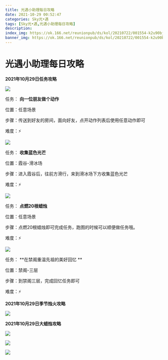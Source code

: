 ```yaml
---
title: 光遇小助理每日攻略
date: 2021-10-29 00:52:47
categories: Sky光•遇
tags: [Sky光•遇,光遇小助理每日攻略]
description: 
index_img: https://ok.166.net/reunionpub/ds/kol/20210722/001554-k2u90bj7ay.png?imageView&thumbnail=600x0&type=jpg
banner_img: https://ok.166.net/reunionpub/ds/kol/20210722/001554-k2u90bj7ay.png?imageView&thumbnail=600x0&type=jpg
---
```

# 光遇小助理每日攻略
**2021年10月29日任务攻略**

![](https://ok.166.net/reunionpub/ds/kol/20211029/002856-nth7sijgum.png)

任务： **向一位朋友做个动作**

位置：任意场景

步骤：传送到好友的房间，面向好友，点开动作列表后使用任意动作即可

难度：⚡

![](https://ok.166.net/reunionpub/ds/kol/20211029/002918-7ipfobz96g.png)

任务： **收集蓝色光芒**

位置：霞谷-滑冰场

步骤：进入霞谷后，往前方滑行，来到滑冰场下方收集蓝色光芒

难度：⚡

![](https://ok.166.net/reunionpub/ds/kol/20211029/002950-83s6qmes4y.png)

任务： **点燃20根蜡烛**

位置：任意场景

步骤：点燃20根蜡烛即可完成任务，跑图的时候可以顺便做任务哦。

难度：⚡

![](https://ok.166.net/reunionpub/ds/kol/20211029/002719-5yawb7uosn.png)

任务： **在禁阁重温先祖的美好回忆  **

位置：禁阁-三层

步骤：到禁阁三层，完成回忆任务即可

难度：⚡

 **2021年10月29日季节烛火攻略**

![](https://ok.166.net/reunionpub/ds/kol/20211029/003105-o5l6snbgvf.png)

  

 **2021年10月29日大蜡烛攻略**

![](https://ok.166.net/reunionpub/ds/kol/20211029/003142-o8s1l9ywmh.png)

![](https://ok.166.net/reunionpub/ds/kol/20211029/003117-wnsgtycs4l.png)

![](https://ok.166.net/reunionpub/ds/kol/20211029/003202-ujt1nrqcms.png)

